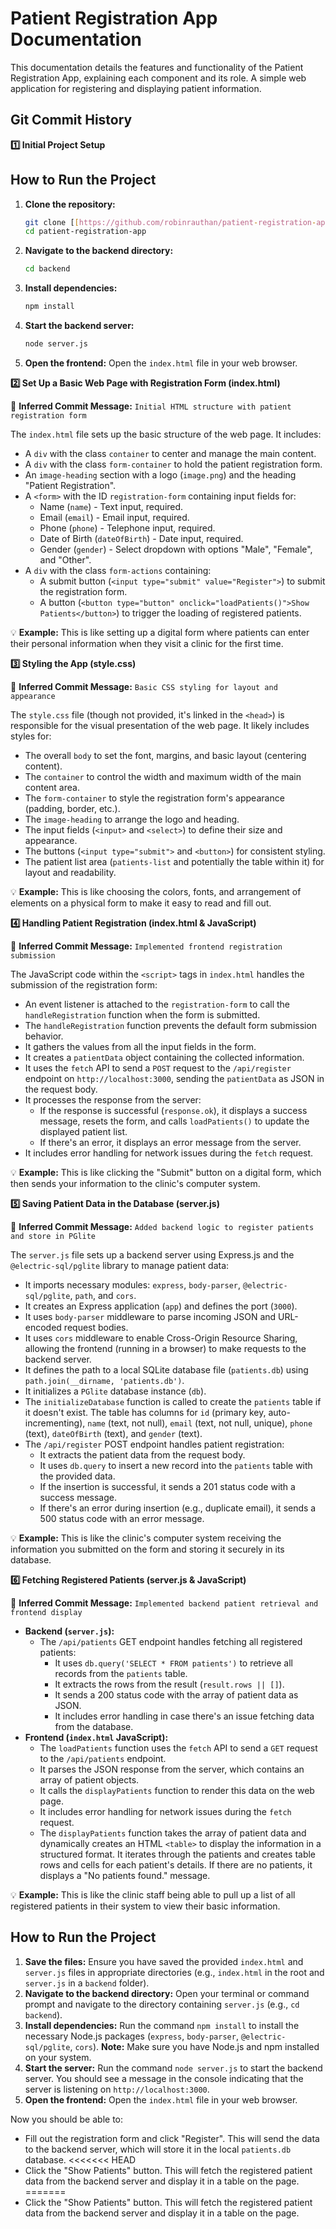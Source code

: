 # Patient Registration App Documentation

This documentation details the features and functionality of the Patient Registration App, explaining each component and its role.
A simple web application for registering and displaying patient information.

## Git Commit History

**1️⃣ Initial Project Setup**

## How to Run the Project

1.  **Clone the repository:**
    ```bash
    git clone [[https://github.com/robinrauthan/patient-registration-app](https://github.com/robinrauthan/patient-registration-app.git)]
    cd patient-registration-app
    ```
2.  **Navigate to the backend directory:**
    ```bash
    cd backend
    ```
3.  **Install dependencies:**
    ```bash
    npm install
    ```
4.  **Start the backend server:**
    ```bash
    node server.js
    ```
5.  **Open the frontend:** Open the `index.html` file in your web browser.


**2️⃣ Set Up a Basic Web Page with Registration Form (index.html)**

📌 **Inferred Commit Message:** `Initial HTML structure with patient registration form`

The `index.html` file sets up the basic structure of the web page. It includes:

* A `div` with the class `container` to center and manage the main content.
* A `div` with the class `form-container` to hold the patient registration form.
* An `image-heading` section with a logo (`image.png`) and the heading "Patient Registration".
* A `<form>` with the ID `registration-form` containing input fields for:
    * Name (`name`) - Text input, required.
    * Email (`email`) - Email input, required.
    * Phone (`phone`) - Telephone input, required.
    * Date of Birth (`dateOfBirth`) - Date input, required.
    * Gender (`gender`) - Select dropdown with options "Male", "Female", and "Other".
* A `div` with the class `form-actions` containing:
    * A submit button (`<input type="submit" value="Register">`) to submit the registration form.
    * A button (`<button type="button" onclick="loadPatients()">Show Patients</button>`) to trigger the loading of registered patients.

💡 **Example:** This is like setting up a digital form where patients can enter their personal information when they visit a clinic for the first time.

**3️⃣ Styling the App (style.css)**

📌 **Inferred Commit Message:** `Basic CSS styling for layout and appearance`

The `style.css` file (though not provided, it's linked in the `<head>`) is responsible for the visual presentation of the web page. It likely includes styles for:

* The overall `body` to set the font, margins, and basic layout (centering content).
* The `container` to control the width and maximum width of the main content area.
* The `form-container` to style the registration form's appearance (padding, border, etc.).
* The `image-heading` to arrange the logo and heading.
* The input fields (`<input>` and `<select>`) to define their size and appearance.
* The buttons (`<input type="submit">` and `<button>`) for consistent styling.
* The patient list area (`patients-list` and potentially the table within it) for layout and readability.

💡 **Example:** This is like choosing the colors, fonts, and arrangement of elements on a physical form to make it easy to read and fill out.

**4️⃣ Handling Patient Registration (index.html & JavaScript)**

📌 **Inferred Commit Message:** `Implemented frontend registration submission`

The JavaScript code within the `<script>` tags in `index.html` handles the submission of the registration form:

* An event listener is attached to the `registration-form` to call the `handleRegistration` function when the form is submitted.
* The `handleRegistration` function prevents the default form submission behavior.
* It gathers the values from all the input fields in the form.
* It creates a `patientData` object containing the collected information.
* It uses the `fetch` API to send a `POST` request to the `/api/register` endpoint on `http://localhost:3000`, sending the `patientData` as JSON in the request body.
* It processes the response from the server:
    * If the response is successful (`response.ok`), it displays a success message, resets the form, and calls `loadPatients()` to update the displayed patient list.
    * If there's an error, it displays an error message from the server.
* It includes error handling for network issues during the `fetch` request.

💡 **Example:** This is like clicking the "Submit" button on a digital form, which then sends your information to the clinic's computer system.

**5️⃣ Saving Patient Data in the Database (server.js)**

📌 **Inferred Commit Message:** `Added backend logic to register patients and store in PGlite`

The `server.js` file sets up a backend server using Express.js and the `@electric-sql/pglite` library to manage patient data:

* It imports necessary modules: `express`, `body-parser`, `@electric-sql/pglite`, `path`, and `cors`.
* It creates an Express application (`app`) and defines the port (`3000`).
* It uses `body-parser` middleware to parse incoming JSON and URL-encoded request bodies.
* It uses `cors` middleware to enable Cross-Origin Resource Sharing, allowing the frontend (running in a browser) to make requests to the backend server.
* It defines the path to a local SQLite database file (`patients.db`) using `path.join(__dirname, 'patients.db')`.
* It initializes a `PGlite` database instance (`db`).
* The `initializeDatabase` function is called to create the `patients` table if it doesn't exist. The table has columns for `id` (primary key, auto-incrementing), `name` (text, not null), `email` (text, not null, unique), `phone` (text), `dateOfBirth` (text), and `gender` (text).
* The `/api/register` POST endpoint handles patient registration:
    * It extracts the patient data from the request body.
    * It uses `db.query` to insert a new record into the `patients` table with the provided data.
    * If the insertion is successful, it sends a 201 status code with a success message.
    * If there's an error during insertion (e.g., duplicate email), it sends a 500 status code with an error message.

💡 **Example:** This is like the clinic's computer system receiving the information you submitted on the form and storing it securely in its database.

**6️⃣ Fetching Registered Patients (server.js & JavaScript)**

📌 **Inferred Commit Message:** `Implemented backend patient retrieval and frontend display`

* **Backend (`server.js`):**
    * The `/api/patients` GET endpoint handles fetching all registered patients:
        * It uses `db.query('SELECT * FROM patients')` to retrieve all records from the `patients` table.
        * It extracts the rows from the result (`result.rows || []`).
        * It sends a 200 status code with the array of patient data as JSON.
        * It includes error handling in case there's an issue fetching data from the database.
* **Frontend (`index.html` JavaScript):**
    * The `loadPatients` function uses the `fetch` API to send a `GET` request to the `/api/patients` endpoint.
    * It parses the JSON response from the server, which contains an array of patient objects.
    * It calls the `displayPatients` function to render this data on the web page.
    * It includes error handling for network issues during the `fetch` request.
    * The `displayPatients` function takes the array of patient data and dynamically creates an HTML `<table>` to display the information in a structured format. It iterates through the patients and creates table rows and cells for each patient's details. If there are no patients, it displays a "No patients found." message.

💡 **Example:** This is like the clinic staff being able to pull up a list of all registered patients in their system to view their basic information.

## How to Run the Project

1.  **Save the files:** Ensure you have saved the provided `index.html` and `server.js` files in appropriate directories (e.g., `index.html` in the root and `server.js` in a `backend` folder).
2.  **Navigate to the backend directory:** Open your terminal or command prompt and navigate to the directory containing `server.js` (e.g., `cd backend`).
3.  **Install dependencies:** Run the command `npm install` to install the necessary Node.js packages (`express`, `body-parser`, `@electric-sql/pglite`, `cors`). **Note:** Make sure you have Node.js and npm installed on your system.
4.  **Start the server:** Run the command `node server.js` to start the backend server. You should see a message in the console indicating that the server is listening on `http://localhost:3000`.
5.  **Open the frontend:** Open the `index.html` file in your web browser.

Now you should be able to:

* Fill out the registration form and click "Register". This will send the data to the backend server, which will store it in the local `patients.db` database.
<<<<<<< HEAD
* Click the "Show Patients" button. This will fetch the registered patient data from the backend server and display it in a table on the page.
=======
* Click the "Show Patients" button. This will fetch the registered patient data from the backend server and display it in a table on the page.

